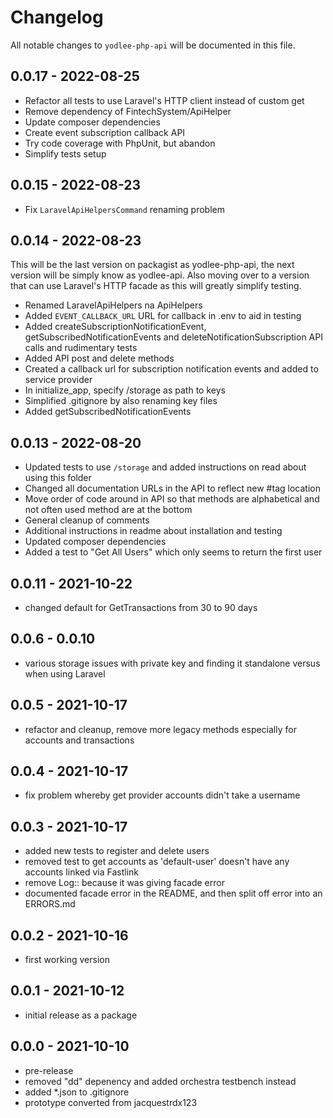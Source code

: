 # Changelog

All notable changes to `yodlee-php-api` will be documented in this file.

## 0.0.17 - 2022-08-25

- Refactor all tests to use Laravel's HTTP client instead of custom get
- Remove dependency of FintechSystem/ApiHelper
- Update composer dependencies
- Create event subscription callback API
- Try code coverage with PhpUnit, but abandon
- Simplify tests setup

## 0.0.15 - 2022-08-23

- Fix `LaravelApiHelpersCommand` renaming problem

## 0.0.14 - 2022-08-23

This will be the last version on packagist as yodlee-php-api, the next version will be simply know as yodlee-api. Also moving over to a version that can use Laravel's HTTP facade as this will greatly simplify testing.

- Renamed LaravelApiHelpers na ApiHelpers
- Added `EVENT_CALLBACK_URL` URL for callback in .env to aid in testing
- Added createSubscriptionNotificationEvent, getSubscribedNotificationEvents and deleteNotificationSubscription API calls and rudimentary tests
- Added API post and delete methods
- Created a callback url for subscription notification events and added to service provider
- In initialize_app, specify /storage as path to keys
- Simplified .gitignore by also renaming key files
- Added getSubscribedNotificationEvents

## 0.0.13 - 2022-08-20

- Updated tests to use `/storage` and added instructions on read about using this folder
- Changed all documentation URLs in the API to reflect new #tag location
- Move order of code around in API so that methods are alphabetical and not often used method are at the bottom
- General cleanup of comments
- Additional instructions in readme about installation and testing
- Updated composer dependencies
- Added a test to "Get All Users" which only seems to return the first user

## 0.0.11 - 2021-10-22

- changed default for GetTransactions from 30 to 90 days

## 0.0.6 - 0.0.10

- various storage issues with private key and finding it standalone versus when using Laravel

## 0.0.5 - 2021-10-17

- refactor and cleanup, remove more legacy methods especially for accounts and transactions

## 0.0.4 - 2021-10-17

- fix problem whereby get provider accounts didn't take a username

## 0.0.3 - 2021-10-17

- added new tests to register and delete users
- removed test to get accounts as 'default-user' doesn't have any accounts linked via Fastlink
- remove Log:: because it was giving facade error
- documented facade error in the README, and then split off error into an ERRORS.md

## 0.0.2 - 2021-10-16

- first working version

## 0.0.1 - 2021-10-12

- initial release as a package

## 0.0.0 - 2021-10-10

- pre-release
- removed "dd" depenency and added orchestra testbench instead
- added *.json to .gitignore
- prototype converted from jacquestrdx123
